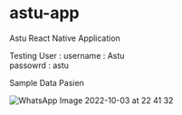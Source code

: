 # astu-app
Astu React Native Application

Testing User :
username : Astu
\
passowrd : astu

Sample Data Pasien

![WhatsApp Image 2022-10-03 at 22 41 32](https://user-images.githubusercontent.com/15865772/195404768-4413095c-e577-46cc-a4e0-cdaa297dff79.jpeg)
